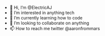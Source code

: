 - 👋 Hi, I’m @ElectricAJ
- 👀 I’m interested in anything tech
- 🌱 I’m currently learning how to code
- 💞️ I’m looking to collaborate on anything
- 📫 How to reach me twitter @aaronfrommars

<!---
ElectricAJ/ElectricAJ is a ✨ special ✨ repository because its `README.md` (this file) appears on your GitHub profile.
You can click the Preview link to take a look at your changes.
--->
